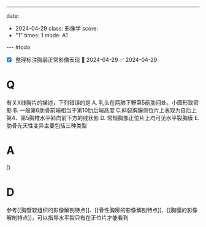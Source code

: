 ---
date:
  - 2024-04-29
class: 影像学
score:
  - "1"
times: 1
mode: A1

--- #todo
- [x] 整理标注胸廓正常影像表现 📅 2024-04-29 ✅ 2024-04-29

# Q
有关X线胸片的描述，下列错误的是
A. 乳头在两肺下野第5前肋间处，小圆形致密影
B. 一般第6肋骨前端相当于第10肋后端高度
C.斜裂胸膜侧位片上表现为自后上第4、第5胸椎水平斜向前下方的线状影
D. 常规胸部正位片上均可见水平裂胸膜
E. 肋骨先天性变异主要包括三种类型

# A

D



# D
参考[[胸壁软组织的影像解剖特点]]、[[骨性胸廓的影像解剖特点]]、[[胸膜的影像解剖特点]]，可以指导水平裂只有在正位片才能看到